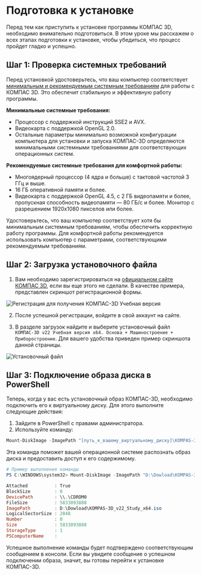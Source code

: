 # Подготовка к установке

Перед тем как приступить к установке программы КОМПАС 3D, необходимо внимательно подготовиться. В этом уроке мы расскажем о всех этапах подготовки к установке, чтобы убедиться, что процесс пройдет гладко и успешно.

## Шаг 1: Проверка системных требований

Перед установкой удостоверьтесь, что ваш компьютер соответствует [минимальным и рекомендуемым системным требованиям](https://kompas.ru/kompas-educational/about/) для работы с КОМПАС 3D. Это обеспечит стабильную и эффективную работу программы.

**Минимальные системные требования:**

- Процессор с поддержкой инструкций SSE2 и AVX.
- Видеокарта с поддержкой OpenGL 2.0.
- Остальные параметры минимально возможной конфигурации компьютера для установки и запуска КОМПАС-3D определяются минимальными системными требованиями для соответствующих операционных систем.

**Рекомендуемые системные требования для комфортной работы:**

- Многоядерный процессор (4 ядра и больше) с тактовой частотой 3 ГГц и выше.
- 16 ГБ оперативной памяти и более.
- Видеокарта с поддержкой OpenGL 4.5, с 2 ГБ видеопамяти и более, пропускная способность видеопамяти — 80 ГБ/с и более.
  Монитор с разрешением 1920x1080 пикселов или более.

Удостоверьтесь, что ваш компьютер соответствует хотя бы минимальным системным требованиям, чтобы обеспечить корректную работу программы. Для комфортной работы рекомендуется использовать компьютер с параметрами, соответствующими рекомендуемым требованиям.

## Шаг 2: Загрузка установочного файла

1. Вам необходимо зарегистрироваться на [официальном сайте КОМПАС 3D](<(https://edu.ascon.ru/main/download/cab/)>), если вы еще этого не сделали. В качестве примера, представлен скриншот регистрационной формы.

![Регистрация для получения КОМПАС-3D Учебная версия](https://github.com/NotACat1/COMPASS-3D-courses/assets/113008873/4836a9b0-a23c-47d7-8201-a5109efb5669)

2. После успешной регистрации, войдите в свой аккаунт на сайте.

3. В разделе загрузок найдите и выберите установочный файл `КОМПАС-3D v22 Учебная версия x64. Основа + Машиностроение + Приборостроение`. Для вашего удобства приведен пример скриншота данной страницы.

![Установочный файл](https://github.com/NotACat1/COMPASS-3D-courses/assets/113008873/25aebbd0-b6d9-4588-bd4b-9182ed290e6f)

## Шаг 3: Подключение образа диска в PowerShell

Теперь, когда у вас есть установочный образ КОМПАС-3D, необходимо подключить его к виртуальному диску. Для этого выполните следующие действия:

1. Зайдите в PowerShell с правами администратора.
2. Используйте команду:

```powershell
Mount-DiskImage -ImagePath "[путь_к_вашему_виртуальному_диску]\KOMPAS-3D_v22_Study_x64.iso"
```

Эта команда поможет вашей операционной системе распознать образ диска и предоставить доступ к его содержимому.

```powershell
# Пример выполнения команды
PS C:\WINDOWS\system32> Mount-DiskImage -ImagePath "D:\Dowload\KOMPAS-3D_v22_Study_x64.iso"

Attached          : True
BlockSize         : 0
DevicePath        : \\.\CDROM0
FileSize          : 5833893888
ImagePath         : D:\Dowload\KOMPAS-3D_v22_Study_x64.iso
LogicalSectorSize : 2048
Number            : 0
Size              : 5833893888
StorageType       : 1
PSComputerName    :
```

Успешное выполнение команды будет подтверждено соответствующим сообщением в консоли. Если вы увидите сообщение о успешном подключении образа, значит, вы готовы перейти к установке КОМПАС-3D.
